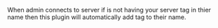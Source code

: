 When admin connects to server if is not having your server tag in thier name
then this plugin will automatically add tag to their name.
